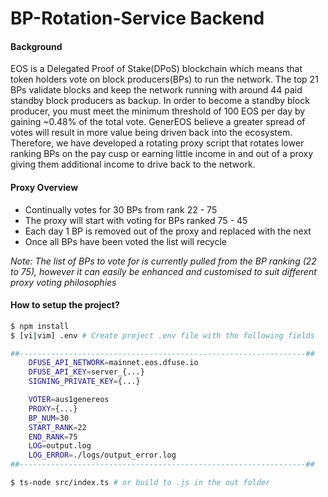 # BP-Rotation-Service Backend

#### Background 
EOS is a Delegated Proof of Stake(DPoS) blockchain which means that token holders vote on block producers(BPs) to run the network. The top 21 BPs validate blocks and keep the network running with around 44 paid standby block producers as backup. In order to become a standby block producer, you must meet the minimum threshold of 100 EOS per day by gaining ~0.48% of the total vote. GenerEOS believe a greater spread of votes will result in more value being driven back into the ecosystem. Therefore, we have developed a rotating proxy script that rotates lower ranking BPs on the pay cusp or earning little income in and out of a proxy giving them additional income to drive back to the network.

#### Proxy Overview
* Continually votes for 30 BPs from rank 22 - 75
* The proxy will start with voting for BPs ranked 75 - 45
* Each day 1 BP is removed out of the proxy and replaced with the next
* Once all BPs have been voted the list will recycle

*Note: The list of BPs to vote for is currently pulled from the BP ranking (22 to 75), however it can easily be enhanced and customised to suit different proxy voting philosophies* 

#### How to setup the project?
```bash
$ npm install
$ [vi|vim] .env # Create project .env file with the following fields

##----------------------------------------------------------------##
    DFUSE_API_NETWORK=mainnet.eos.dfuse.io
    DFUSE_API_KEY=server_{...}
    SIGNING_PRIVATE_KEY={...}

    VOTER=aus1genereos
    PROXY={...}
    BP_NUM=30
    START_RANK=22
    END_RANK=75
    LOG=output.log
    LOG_ERROR=./logs/output_error.log
##----------------------------------------------------------------##

$ ts-node src/index.ts # or build to .js in the out folder
```
